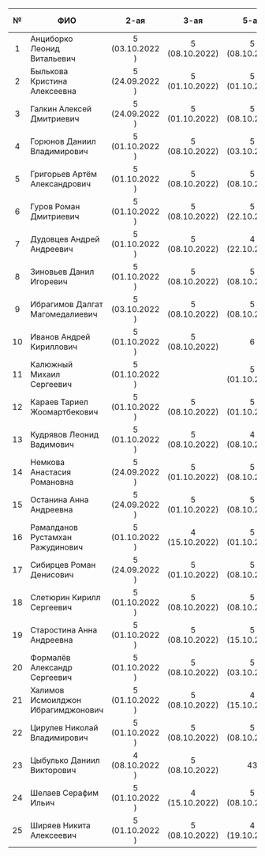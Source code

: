 | №   | ФИО                                | 2-ая            | 3-ая           | 5-ая           | 6-ая           | 7-ая           | 8-ая           | 9-ая           | карма |
| :-: | ---------------------------------- | :-------------: | :------------: | :------------: | :------------: | :------------: | :------------: | :------------: |:----: |
| 1   | Анциборко Леонид Витальевич        | 5 (03.10.2022 ) | 5 (08.10.2022) | 5 (08.10.2022) | 5 (19.10.2022) | 1              |                | 1              |       |
| 2   | Былькова Кристина Алексеевна       | 5 (24.09.2022 ) | 5 (01.10.2022) | 5 (01.10.2022) | 5 (08.10.2022) | 5 (15.10.2022) |                | 2              | 1.2   |
| 3   | Галкин Алексей Дмитриевич          | 5 (24.09.2022 ) | 5 (01.10.2022) | 5 (08.10.2022) | 5 (15.10.2022) | 2              |                | 3              |       |
| 4   | Горюнов Даниил Владимирович        | 5 (01.10.2022 ) | 5 (08.10.2022) | 5 (03.10.2022) | 3              | 5 (19.10.2022) |                | 4              | 0.3   |
| 5   | Григорьев Артём Александрович      | 5 (01.10.2022 ) | 5 (08.10.2022) | 5 (08.10.2022) | 5 (15.10.2022) | 5 (19.10.2022) |                | 5              | 0.9   |
| 6   | Гуров Роман Дмитриевич             | 5 (01.10.2022 ) | 5 (08.10.2022) | 5 (22.10.2022) | 5              | 12             |                | 6              | 0.3   |
| 7   | Дудовцев Андрей Андреевич          | 5 (01.10.2022 ) | 5 (08.10.2022) | 4 (22.10.2022) | 6              | 5              |                | 7              |       |
| 8   | Зиновьев Данил Игоревич            | 5 (01.10.2022 ) | 5 (08.10.2022) | 5 (08.10.2022) | 5 (22.10.2022) | 7              |                | 8              |       |
| 9   | Ибрагимов Далгат Магомедалиевич    | 5 (03.10.2022 ) | 5 (08.10.2022) | 5 (08.10.2022) | 5 (19.10.2022) | 8              |                | 9              | 0.3   |
| 10  | Иванов Андрей Кириллович           | 5 (01.10.2022 ) | 5 (08.10.2022) | 6              | 14             | 6              |                | 10             |       |
| 11  | Калюжный Михаил Сергеевич          | 5 (01.10.2022 ) |                | 5 (01.10.2022) | 5 (22.10.2022) защита | 5 (22.10.2022) |                | 11             | 0.3   |
| 12  | Караев Тариел Жоомартбекович       | 5 (01.10.2022 ) | 5 (08.10.2022) | 5 (01.10.2022) | 5 (15.10.2022) | 5 (22.10.2022) |                | 12             | 0.3   |
| 13  | Кудрявов Леонид Вадимович          | 5 (01.10.2022 ) | 5 (08.10.2022) | 4 (08.10.2022) | 19             | 23             |                | 13             |       |
| 14  | Немкова Анастасия Романовна        | 5 (24.09.2022 ) | 5 (01.10.2022) | 5 (08.10.2022) | 5 (08.10.2022) | 5 (15.10.2022) |                | 14             | 0.6   |
| 15  | Останина Анна Андреевна            | 5 (24.09.2022 ) | 5 (01.10.2022) | 5 (08.10.2022) | 5 (22.10.2022) | 17             |                | 15             |       |
| 16  | Рамалданов Рустамхан Ражудинович   | 5 (01.10.2022 ) | 4 (15.10.2022) | 5 (01.10.2022) | 37             | 18             |                | 16             |       |
| 17  | Сибирцев Роман Денисович           | 5 (24.09.2022 ) | 5 (01.10.2022) | 5 (08.10.2022) | 5 (15.10.2022) | 5 (22.10.2022) |                | 17             | 0.9   |
| 18  | Слетюрин Кирилл Сергеевич          | 5 (01.10.2022 ) | 5 (08.10.2022) | 5 (08.10.2022) | 5 (15.10.2022) | 20             |                | 18             |       |
| 19  | Старостина Анна Андреевна          | 5 (01.10.2022 ) | 5 (08.10.2022) | 5 (15.10.2022) | 5 (22.10.2022) | 5 (22.10.2022) |                | 19             |       |
| 20  | Формалёв Александр Сергеевич       | 5 (01.10.2022 ) | 5 (08.10.2022) | 5 (03.10.2022) | 5 (22.10.2022) | 5 (08.10.2022) |                | 20             | 0.6   |
| 21  | Халимов Исмоилджон Ибрагимджонович | 5 (01.10.2022 ) | 5 (08.10.2022) | 4 (15.10.2022) | 5 (22.10.2022) | 5 (22.10.2022) |                | 21             |       |
| 22  | Цирулев Николай Владимирович       | 5 (01.10.2022 ) | 5 (08.10.2022) | 5 (08.10.2022) | 5 (15.10.2022) | 41             |                | 22             |       |
| 23  | Цыбулько Даниил Викторович         | 4 (08.10.2022 ) | 5 (08.10.2022) | 43             | 33             | 27             |                | 23             |       |
| 24  | Шелаев Серафим Ильич               | 5 (01.10.2022 ) | 4 (15.10.2022) | 5 (08.10.2022) | 5 (22.10.2022) | 28             |                | 24             |       |
| 25  | Ширяев Никита Алексеевич           | 5 (01.10.2022 ) | 5 (08.10.2022) | 4 (19.10.2022) | 35             | 30             |                | 25             |       |
